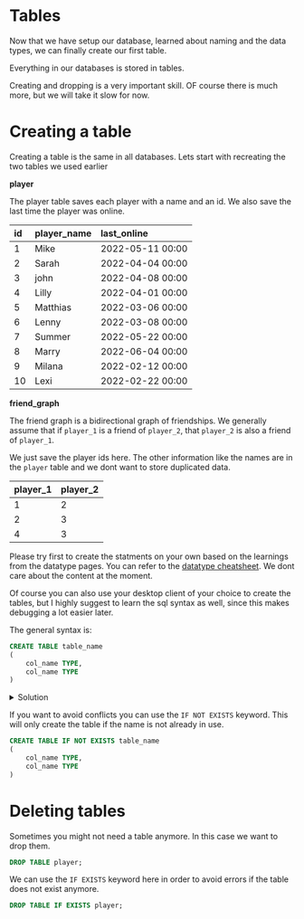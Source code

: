 # Tables

Now that we have setup our database, learned about naming and the data types, we can finally create our first table.

Everything in our databases is stored in tables.

Creating and dropping is a very important skill. OF course there is much more, but we will take it slow for now.

# Creating a table

Creating a table is the same in all databases. Lets start with recreating the two tables we used earlier

**player**

The player table saves each player with a name and an id. We also save the last time the player was online.

| id  | player\_name | last\_online     |
|:----|:-------------|:-----------------|
| 1   | Mike         | 2022-05-11 00:00 |
| 2   | Sarah        | 2022-04-04 00:00 |
| 3   | john         | 2022-04-08 00:00 |
| 4   | Lilly        | 2022-04-01 00:00 |
| 5   | Matthias     | 2022-03-06 00:00 |
| 6   | Lenny        | 2022-03-08 00:00 |
| 7   | Summer       | 2022-05-22 00:00 |
| 8   | Marry        | 2022-06-04 00:00 |
| 9   | Milana       | 2022-02-12 00:00 |
| 10  | Lexi         | 2022-02-22 00:00 |

**friend_graph**

The friend graph is a bidirectional graph of friendships. We generally assume that if `player_1` is a friend of
`player_2`, that `player_2` is also a friend of `player_1`.

We just save the player ids here. The other information like the names are in the `player` table and we dont want to
store duplicated data.

| player_1 | player_2 |
|----------|----------|
| 1        | 2        |
| 2        | 3        |
| 4        | 3        |

Please try first to create the statments on your own based on the learnings from the datatype pages. You can refer to
the [datatype cheatsheet](../02/sql_datatypes.md). We dont care about the content at the moment.

Of course you can also use your desktop client of your choice to create the tables, but I highly suggest to learn 
the sql syntax as well, since this makes debugging a lot easier later.

The general syntax is:

<!-- @formatter:off -->
```sql
CREATE TABLE table_name
(
    col_name TYPE,
    col_name TYPE
)
```
<!-- @formatter:on --> 

<details>
<summary>Solution</summary>

To create those tables use these statements:

```sql
CREATE TABLE player
(
    id          INTEGER,
    player_name TEXT,
    last_online TIMESTAMP
);

CREATE TABLE friend_graph
(
    player_1 INTEGER,
    player_2 INTEGER
)
```

</details>

If you want to avoid conflicts you can use the `IF NOT EXISTS` keyword. This will only create the table if the name 
is not already in use.

<!-- @formatter:off -->

```sql
CREATE TABLE IF NOT EXISTS table_name
(
    col_name TYPE,
    col_name TYPE
)
```
<!-- @formatter:on --> 

# Deleting tables

Sometimes you might not need a table anymore. In this case we want to drop them.

```sql
DROP TABLE player;
```

We can use the `IF EXISTS` keyword here in order to avoid errors if the table does not exist anymore.

```sql
DROP TABLE IF EXISTS player;
```
